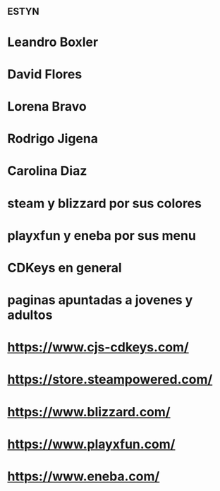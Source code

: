 ## ESTYN 

# Leandro Boxler
# David Flores
# Lorena Bravo
# Rodrigo Jigena
# Carolina Diaz

# steam y blizzard por sus colores
# playxfun y eneba por sus menu
# CDKeys en general
# paginas apuntadas a jovenes y adultos
# https://www.cjs-cdkeys.com/
# https://store.steampowered.com/
# https://www.blizzard.com/
# https://www.playxfun.com/
# https://www.eneba.com/

